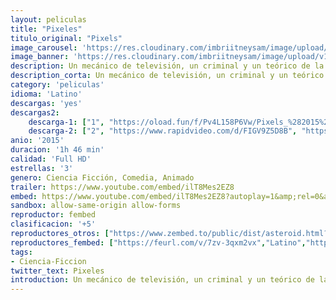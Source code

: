 ```yaml
---
layout: peliculas
title: "Pixeles"
titulo_original: "Pixels"
image_carousel: 'https://res.cloudinary.com/imbriitneysam/image/upload/v1547327650/pixels-poster-min.jpg'
image_banner: 'https://res.cloudinary.com/imbriitneysam/image/upload/v1547327651/pixels-bannr-min.jpg'
description: Un mecánico de televisión, un criminal y un teórico de la conspiración, todos ellos amigos del presidente y antiguos jugadores de élite de videojuegos, son reclutados por el presidente para ayudar a salvar al país.
description_corta: Un mecánico de televisión, un criminal y un teórico de la conspiración, todos ellos amigos del presidente y antiguos jugadores de élite de videojuegos, son reclutados por el presidente para ayudar a salvar al país.
category: 'peliculas'
idioma: 'Latino'
descargas: 'yes'
descargas2:
    descarga-1: ["1", "https://oload.fun/f/Pv4L158P6Vw/Pixels_%282015%29_En_Latino_HD.mp4", "https://www.google.com/s2/favicons?domain=openload.co","OpenLoad","https://res.cloudinary.com/imbriitneysam/image/upload/v1541473684/mexico.png", "Latino", "Full HD"]
    descarga-2: ["2", "https://www.rapidvideo.com/d/FIGV9Z5D8B", "https://www.google.com/s2/favicons?domain=www.rapidvideo.com","RapidVideo","https://res.cloudinary.com/imbriitneysam/image/upload/v1541473684/mexico.png", "Latino", "Full HD"]
anio: '2015'
duracion: '1h 46 min'
calidad: 'Full HD'
estrellas: '3'
genero: Ciencia Ficción, Comedia, Animado
trailer: https://www.youtube.com/embed/ilT8Mes2EZ8
embed: https://www.youtube.com/embed/ilT8Mes2EZ8?autoplay=1&amp;rel=0&amp;hd=1&border=0&wmode=opaque&enablejsapi=1&modestbranding=1&controls=1&showinfo=0
sandbox: allow-same-origin allow-forms
reproductor: fembed
clasificacion: '+5'
reproductores_otros: ["https://www.zembed.to/public/dist/asteroid.html?id=76ee46b6f0d3a4fc1e09bf81a690a86b&title=Pixels","Latino","https://movcloud.net/embed/bk-gQe2Uc2cP","Latino","https://api.cuevana3.io/stream/index.php?file=ek5lbm9xYWNrS0xYMTZLa2xNbkdvY3ZTb3BtZng4TGp6ZFpobGFMUGtOelcwcUZmbWRIVzRkakVuS0JnbEplcG1KUnNZSlRTMGViVTBxZGdsdEhPb3ErOWFxdWYwNVBGczl1dFlLRFNsUT09","Latino"]
reproductores_fembed: ["https://feurl.com/v/7zv-3qxm2vx","Latino","https://feurl.com/v/4lo00lp47xo","Latino"]
tags:
- Ciencia-Ficcion
twitter_text: Pixeles
introduction: Un mecánico de televisión, un criminal y un teórico de la conspiración, todos ellos amigos del presidente y antiguos jugadores de élite de videojuegos, son reclutados por el presidente para ayudar a salvar al país.
---
```












